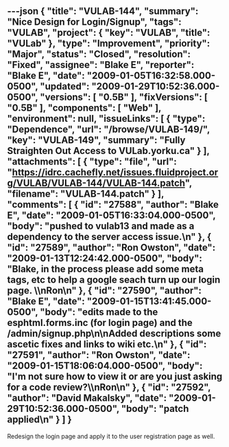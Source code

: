 ---json
{
  "title": "VULAB-144",
  "summary": "Nice Design for Login/Signup",
  "tags": "VULAB",
  "project": {
    "key": "VULAB",
    "title": "VULab"
  },
  "type": "Improvement",
  "priority": "Major",
  "status": "Closed",
  "resolution": "Fixed",
  "assignee": "Blake E",
  "reporter": "Blake E",
  "date": "2009-01-05T16:32:58.000-0500",
  "updated": "2009-01-29T10:52:36.000-0500",
  "versions": [
    "0.5B"
  ],
  "fixVersions": [
    "0.5B"
  ],
  "components": [
    "Web"
  ],
  "environment": null,
  "issueLinks": [
    {
      "type": "Dependence",
      "url": "/browse/VULAB-149/",
      "key": "VULAB-149",
      "summary": "Fully Straighten Out Access to VULab.yorku.ca"
    }
  ],
  "attachments": [
    {
      "type": "file",
      "url": "https://idrc.cachefly.net/issues.fluidproject.org/VULAB/VULAB-144/VULAB-144.patch",
      "filename": "VULAB-144.patch"
    }
  ],
  "comments": [
    {
      "id": "27588",
      "author": "Blake E",
      "date": "2009-01-05T16:33:04.000-0500",
      "body": "pushed to vulab13 and made as a dependency to the server access issue.\n"
    },
    {
      "id": "27589",
      "author": "Ron Owston",
      "date": "2009-01-13T12:24:42.000-0500",
      "body": "Blake, in the process please add some meta tags, etc to help a google seach turn up our login page. \\\nRon\n"
    },
    {
      "id": "27590",
      "author": "Blake E",
      "date": "2009-01-15T13:41:45.000-0500",
      "body": "edits made to the esphtml.forms.inc (for login page) and the /admin/signup.php\n\nAdded descriptions some ascetic fixes and links to wiki etc.\n"
    },
    {
      "id": "27591",
      "author": "Ron Owston",
      "date": "2009-01-15T18:06:04.000-0500",
      "body": "I'm not sure how to view it or are you just asking for a code review?\\\nRon\n"
    },
    {
      "id": "27592",
      "author": "David Makalsky",
      "date": "2009-01-29T10:52:36.000-0500",
      "body": "patch applied\n"
    }
  ]
}
---
Redesign the login page and apply it to the user registration page as well.

        